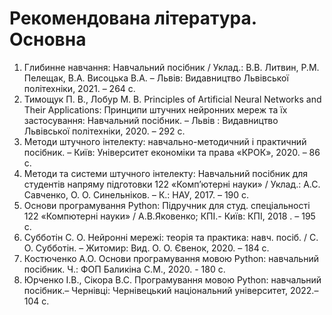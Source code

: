 # **Рекомендована література. Основна**
1. Глибинне навчання: Навчальний посібник  / Уклад.: В.В. Литвин, Р.М. Пелещак, В.А. Висоцька В.А. – Львів: Видавництво Львівської політехніки, 2021. – 264 с.
2. Тимощук П. В., Лобур М. В. Principles of Artificial Neural Networks and Their Applications: Принципи штучних нейронних мереж та їх застосування: Навчальний посібник. – Львів : Видавництво Львівської політехніки, 2020. – 292 с.
3. Методи штучного інтелекту: навчально-методичний і практичний посібник. – Київ: Університет економіки та права «КРОК», 2020. – 86 с.
4. Методи та системи штучного інтелекту: Навчальний посібник для студентів напряму підготовки 122 «Комп’ютерні науки» / Уклад.: А.С. Савченко, О. О. Синельніков. – К.: НАУ, 2017. – 190 с.
5. Основи програмування Python: Підручник для студ. спеціальності 122 «Компютерні науки» / А.В.Яковенко; КПІ.- Київ: КПІ, 2018 . – 195 с.
6. Субботін С. О. Нейронні мережі: теорія та практика: навч. посіб. / С. О. Субботін. – Житомир: Вид. О. О. Євенок, 2020. – 184 с.
7. Костюченко А.О. Основи програмування мовою Python: навчальний посібник. Ч.: ФОП Баликіна С.М., 2020. - 180 с.
8. Юрченко І.В., Сікора В.С. Програмування мовою Python: навчальний посібник.– Чернівці: Чернівецький національний університет, 2022.– 104 с.

 
